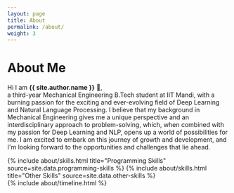 ```yaml
---
layout: page
title: About
permalink: /about/
weight: 3
---
```


# **About Me**

Hi I am **{{ site.author.name }}** :wave:,<br>
a third-year Mechanical Engineering B.Tech student at IIT Mandi, with a burning passion for the exciting and ever-evolving field of Deep Learning and Natural Language Processing. I believe that my background in Mechanical Engineering gives me a unique perspective and an interdisciplinary approach to problem-solving, which, when combined with my passion for Deep Learning and NLP, opens up a world of possibilities for me. I am excited to embark on this journey of growth and development, and I'm looking forward to the opportunities and challenges that lie ahead.

<div class="row">
{% include about/skills.html title="Programming Skills" source=site.data.programming-skills %}
{% include about/skills.html title="Other Skills" source=site.data.other-skills %}
</div>

<div class="row">
{% include about/timeline.html %}
</div>